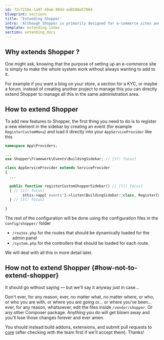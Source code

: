 ```yaml
---
id: 72c7218e-1a9f-49a6-904d-ed8588e57869
blueprint: sections
title: 'Extending Shopper'
intro: 'Although Shopper is primarily designed for e-commerce sites and has many associated features, you are free to add or modify existing ones.'
template: extending.index
section: extending_docs
---
```

## Why extends Shopper ?
One might ask, knowing that the purpose of setting up an e-commerce site is simply to make the whole system work without always wanting to add to it.

For example if you want a blog on your store, a section for a KYC, or maybe a forum, instead of creating another project to manage this you can directly extend Shopper to manage all this in the same administration area.


## How to extend Shopper

To add new features to Shopper, the first thing you need to do is to register a new element in the sidebar by creating an event (for example `RegisterCustomMenu`) and load it directly into your `AppServiceProvider` like this

```php
namespace App\Providers;

...
use Shopper\Framework\Events\BuildingSidebar; // [tl! focus]

class AppServiceProvider extends ServiceProvider
{
  ...
    
  public function registerCustomShopperSidebar() // [tl! focus]
  { // [tl! focus]
        $this->app['events']->listen(BuildingSidebar::class, RegisterCustomMenu::class); // [tl! focus]
  } // [tl! focus]
    
}

```

The rest of the configuration will be done using the configuration files in the `config/shopper/` folder

- `/routes.php` for the routes that should be dynamically loaded for the admin panel
- `/system.php` for the controllers that should be loaded for each route.

We will deal with all this in more detail later.

## How **not** to extend Shopper {#how-not-to-extend-shopper}

It should go without saying — but we'll say it anyway just in case...

Don't ever, for any reason, ever, no matter what, no matter where, or who, or who you are with, or where you are going or... or where you've been... ever, for any reason, whatsoever, edit the files inside `/vendor/shopper`. Or any other Composer package. Anything you do will get blown away and you'll lose those changes forever and ever amen.

You should instead build addons, extensions, and submit pull requests to [core](https://github.com/shopperlabs/framework) (after checking with the team first if we'll accept them). Thanks!
